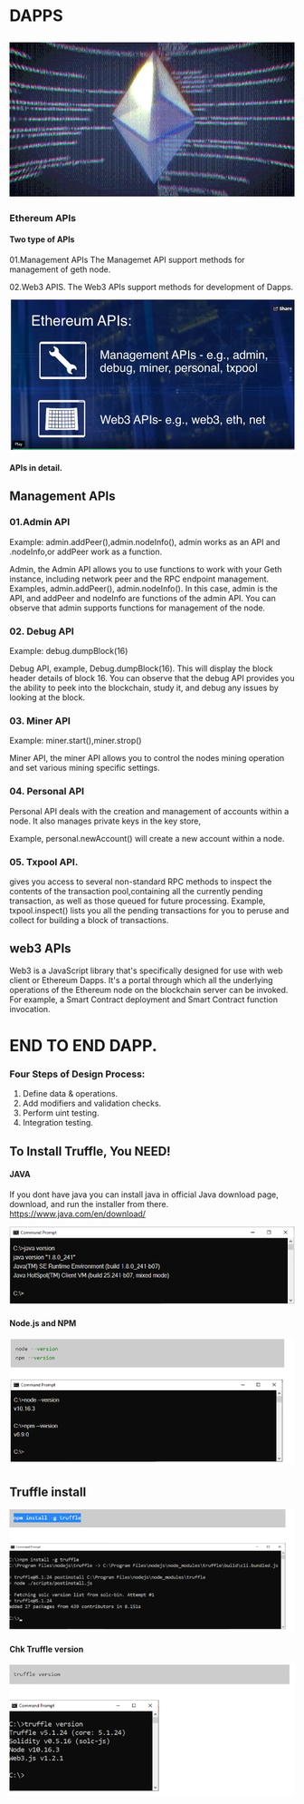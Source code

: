 # DAPPS
![Image](Images/ethereum-1.gif)
-----
### Ethereum APIs 
#### Two type of APIs
01.Management APIs
The Managemet API support methods for management of geth node. 


02.Web3 APIS. 
The Web3 APIs support methods for development of Dapps.

![Image](Images/Ethereum_web_3_API.PNG)

#### APIs in detail. 

## Management APIs

### 01.Admin API

Example: admin.addPeer(),admin.nodeInfo(), admin works as an API and .nodeInfo,or addPeer work as a function.

Admin, the Admin API allows you to use functions to work with your Geth instance, including network peer and the RPC endpoint management. Examples, admin.addPeer(), admin.nodeInfo(). In this case, admin is the API, and addPeer and nodeInfo are functions of the admin API. You can observe that admin supports functions for management of the node. 

### 02. Debug API

Example: debug.dumpBlock(16)

Debug API, example, Debug.dumpBlock(16). This will display the block header details of block 16. You can observe that the debug API provides you the ability to peek into the blockchain, study it, and debug any issues by looking at the block.


### 03. Miner API

Example: miner.start(),miner.strop()

Miner API, the miner API allows you to control the nodes mining operation and set various mining specific settings.

### 04. Personal API

Personal API deals with the creation and management of accounts within a node. It also manages private keys in the key store,


Example, personal.newAccount() will create a new account within a node.

### 05. Txpool API.

gives you access to several non-standard RPC methods to inspect the contents of the transaction pool,containing all the currently pending transaction, as well as those queued for future processing. Example, txpool.inspect() lists you all the pending transactions for you to peruse and collect for building a block of transactions.

## web3 APIs

Web3 is a JavaScript library that's specifically designed for use with web client or Ethereum Dapps. It's a portal through which all the underlying operations of the Ethereum node on the blockchain server can be invoked. For example, a Smart Contract deployment and Smart Contract function invocation.

# END TO END DAPP.

### Four Steps of Design Process:

1. Define data & operations.
2. Add modifiers and validation checks.
3. Perform uint testing.
4. Integration testing.

## To Install Truffle, You NEED!

#### JAVA

If you dont have java you can install java in official Java download page, download, and run the installer from there.
https://www.java.com/en/download/ 


 

![Image](Images/JAVA_VERSION.PNG)

#### Node.js and NPM

![Image](Images/NODE_VERSION.PNG)

## Truffle install

![Image](Images/INSTALL_TRUFFLE.PNG)

#### Chk Truffle version

![Image](Images/TRUFFLE_VERSION.PNG)
















